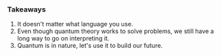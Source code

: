 ### Takeaways

1. It doesn't matter what language you use.
2. Even though quantum theory works to solve problems, we still have a long way to go on interpreting it.
3. Quantum is in nature, let's use it to build our future.